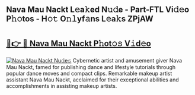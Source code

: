 ## Nava Mau Nackt L𝚎a𝚔ed N𝚞𝚍e - Part-FTL Vi𝚍𝚎o P𝚑𝚘tos - H𝚘𝚝 O𝚗𝚕yf𝚊ns L𝚎a𝚔s ZPjAW

# <h2><a href="http://kf10o1q.oniu.top/?m=Nava+Mau+Nackt">🔗👉 🔴 Nava Mau Nackt P𝚑ot𝚘𝚜 V𝚒d𝚎o</a></h2>

[![Nava Mau Nackt Nu𝚍e𝚜](https://i.imgur.com/0qMVB7G.gif)](http://kf10o1q.oniu.top/?m=Nava+Mau+Nackt)
Cybernetic artist and amusement giver Nava Mau Nackt, famed for publishing dance and lifestyle tutorials through popular dance moves and compact clips. Remarkable makeup artist assistant Nava Mau Nackt, acclaimed for their exceptional abilities and accomplishments in assisting makeup artists.  
